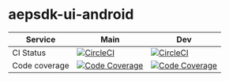 # aepsdk-ui-android

| Service       | Main                                                         | Dev                                                          |
| ------------- | ------------------------------------------------------------ | ------------------------------------------------------------ |
| CI Status     | [![CircleCI](https://img.shields.io/circleci/build/github/adobe/aepsdk-ui-android/main)](https://app.circleci.com/pipelines/github/adobe/aepsdk-ui-android?branch=main) | [![CircleCI](https://img.shields.io/circleci/build/github/adobe/aepsdk-ui-android/dev-v3.0.1)](https://app.circleci.com/pipelines/github/adobe/aepsdk-ui-android?branch=dev-v3.0.1) |
| Code coverage | [![Code Coverage](https://img.shields.io/codecov/c/github/adobe/aepsdk-ui-android/main?logo=codecov&label=main)](https://codecov.io/gh/adobe/aepsdk-ui-android/main) | [![Code Coverage](https://img.shields.io/codecov/c/github/adobe/aepsdk-ui-android/dev-3.0.1?logo=codecov&label=dev-v3.0.1)](https://codecov.io/gh/adobe/aepsdk-ui-android/dev-v3.0.1) |

